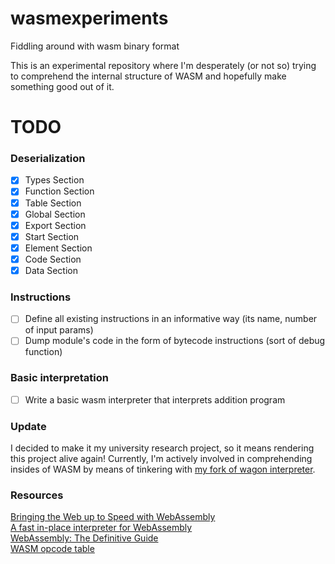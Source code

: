 # wasmexperiments
Fiddling around with wasm binary format

This is an experimental repository where I'm desperately (or not so) trying to comprehend the internal structure of WASM 
and hopefully make something good out of it.

# TODO
### Deserialization
- [x] Types Section
- [x] Function Section
- [x] Table Section
- [x] Global Section
- [x] Export Section
- [x] Start Section
- [x] Element Section
- [x] Code Section
- [x] Data Section

### Instructions
- [ ] Define all existing instructions in an informative way (its name, number of input params)
- [ ] Dump module's code in the form of bytecode instructions (sort of debug function)

### Basic interpretation
- [ ] Write a basic wasm interpreter that interprets addition program

### Update 
I decided to make it my university research project, so it means rendering this project alive again! Currently, I'm actively involved in comprehending insides of WASM by means of tinkering with [my fork of wagon interpreter](https://github.com/threadedstream/wagon). 

### Resources 
[Bringing the Web up to Speed with WebAssembly](https://people.mpi-sws.org/~rossberg/papers/Haas,%20Rossberg,%20Schuff,%20Titzer,%20Gohman,%20Wagner,%20Zakai,%20Bastien,%20Holman%20-%20Bringing%20the%20Web%20up%20to%20Speed%20with%20WebAssembly.pdf)\
[A fast in-place interpreter for WebAssembly](https://arxiv.org/pdf/2205.01183.pdf)\
[WebAssembly: The Definitive Guide](https://www.oreilly.com/library/view/webassembly-the-definitive/9781492089834)\
[WASM opcode table](https://pengowray.github.io/wasm-ops/)

